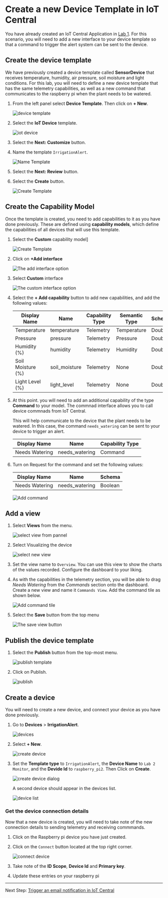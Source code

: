 # Create a new Device Template in IoT Central

You have already created an IoT Central Application in [Lab 1](../../Lab1_MonitoryourPlan/IoTCentral/Create_app_IoTCentral.md). For this scenario, you will need to add a new interface to your device template so that a command to trigger the alert system can be sent to the device.

## Create the device template

We have previously created a device template called **SensorDevice** that receives temperature, humidity, air pressure, soil moisture and light conditions. For this lab, you will need to define a new device template that has the same telemetry capabilities, as well as a new command that communicates to the raspberry pi when the plant needs to be watered.

1. From the left panel select **Device Template**. Then click on **+ New**.

   ![device template](./media/device_template.png)

1. Select the **IoT Device** template.

   ![iot device](./media/create_device_template.png)

1. Select the **Next: Customize** button.

1. Name the template `IrrigationAlert`.

   ![Name Template](./media/name_template.png)

1. Select the **Next: Review** button.

1. Select the **Create** button.

   ![Create Template](./media/create_template.png)


## Create the Capability Model

Once the template is created, you need to add capabilities to it as you have done previously. These are defined using **capability models**, which define the capabilities of all devices that will use this template. 

1. Select the **Custom** capability model]

   ![Create Template](./media/custom_model.png)

1. Click on **+Add interface**

   ![The add interface option](./media/add_interface.png)

1. Select **Custom** interface

   ![The custom interface option](./media/choose_interface.png)


1. Select the **+ Add capability** button to add new capabilities, and add the following values:

   |  Display Name     | Name          | Capability Type | Semantic Type | Schema | Unit |
   | -------------     | ------------- | --------------- | ------------- | ------ | ---- |
   | Temperature       | temperature   | Telemetry       | Temperature   | Double | °C   |
   | Pressure          | pressure      | Telemetry       | Pressure      | Double | kPa  |
   | Humidity (%)      | humidity      | Telemetry       | Humidity      | Double | %    |
   | Soil Moisture (%) | soil_moisture | Telemetry       | None          | Double | % |
   | Light Level (%)   | light_level   | Telemetry       | None          | Double | % |

1. At this point. you will need to add an additional capability of the type **Command** to your model. The commnad interface allows you to call device commnads from IoT Central.

   This will help communicate to the device that the plant needs to be watered. In this case, the command `needs_watering` can be sent to your device to trigger an alert.


   |  Display Name     | Name             | Capability Type |
   | -------------     | -------------    | --------------- |
   | Needs Watering    | needs_watering   | Command         |


1. Turn on Request for the command and set the following values:

   |  Display Name     | Name             | Schema |
   | -------------     | -------------    | --------------- |
   | Needs Watering    | needs_watering   | Boolean         |

   ![Add command](media/command_add_capability.png)

## Add a view

1. Select **Views** from the menu.

   ![select view from pannel](./media/add_view.png)

1. Select Visualizing the device

   ![select new view](./media/select_new_view.png)

1. Set the view name to `Overview`. You can use this view to show the charts of the values recorded. Configure the dashboard to your liking.

1. As with the capabilities in the telemetry section, you will be able to drag *Needs Watering* from the *Commands* section onto the dashboard. Create a new view and name it `Commands View`. Add the command tile as shown below.

   ![Add command tile](./media/command_add_tile.png)

1. Select the **Save** button from the top menu

   ![The save view button](./media/save_view.png)

## Publish the device template


1. Select the **Publish** button from the top-most menu.

   ![publish template](./media/publish_template.png)

1. Click on Publish.

   ![publish](./media/confirm_publish_device.png)

## Create a device

You will need to create a new device, and connect your device as you have done previously.

1. Go to **Devices** > **IrrigationAlert**.

   ![devices](./media/devices_IrrigationAlert.png)

1. Select **+ New**.

   ![create device](./media/create_device.png)

1. Set the **Template type** to `IrrigationAlert`, the **Device Name** to `Lab 2 Monitor`, and the **Devide Id** to `raspberry_pi2`. Then Click on **Create**. 

   ![create device dialog](./media/create_device_dialog.png)

   A second device should appear in the devices list.

   ![device list](./media/device_list.png)

### Get the device connection details

Now that a new device is created, you will need to take note of the new connection details to sending telemetry and receiving commmands.

1. Click on the Raspberry pi device you have just created.

1. Click on the `Connect` button located at the top right corner.

   ![connect device](./media/connect_device.png)

1. Take note of the **ID Scope**, **Device Id** and **Primary key**.

1. Update these entries on your raspberry pi

------------------

Next Step: [Trigger an email notification in IoT Central](IoT_Central_create_rule.md)
